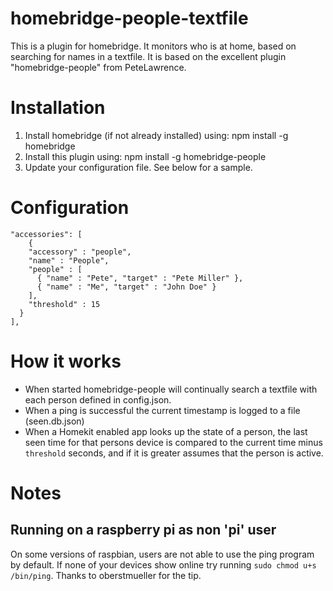 # homebridge-people-textfile
This is a plugin for homebridge. It monitors who is at home, based on searching for names in a textfile.
It is based on the excellent plugin "homebridge-people" from PeteLawrence.

# Installation

1. Install homebridge (if not already installed) using: npm install -g homebridge
2. Install this plugin using: npm install -g homebridge-people
3. Update your configuration file. See below for a sample.

# Configuration

```
"accessories": [
	{
    "accessory" : "people",
    "name" : "People",
    "people" : [
      { "name" : "Pete", "target" : "Pete Miller" },
      { "name" : "Me", "target" : "John Doe" }
    ],
    "threshold" : 15
  }
],
```

# How it works
* When started homebridge-people will continually search a textfile with each person defined in config.json.
* When a ping is successful the current timestamp is logged to a file (seen.db.json)
* When a Homekit enabled app looks up the state of a person, the last seen time for that persons device is compared to the current time minus ```threshold``` seconds, and if it is greater assumes that the person is active.

# Notes
## Running on a raspberry pi as non 'pi' user
On some versions of raspbian, users are not able to use the ping program by default.  If none of your devices show online try running ```sudo chmod u+s /bin/ping```.  Thanks to oberstmueller for the tip.
